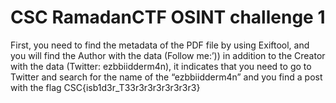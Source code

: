 # CSC RamadanCTF OSINT challenge 1

First, you need to find the metadata of the PDF file by using Exiftool, and you will find the Author with the data (Follow me:’)) in addition to the Creator with the data (Twitter: ezbbiidderm4n), it indicates that you need to go to Twitter and search for the name of the “ezbbiidderm4n” and you find a post with the flag CSC{isb1d3r_T33r3r3r3r3r3r3r3}